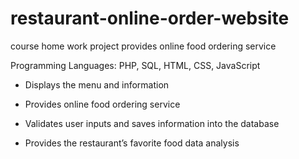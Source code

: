 # restaurant-online-order-website
course home work project provides online food ordering service

Programming Languages: PHP, SQL, HTML, CSS, JavaScript

- Displays the menu and information

* Provides online food ordering service

* Validates user inputs and saves information into the database

+ Provides the restaurant’s favorite food data analysis 
